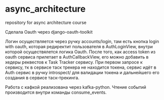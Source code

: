 # async_architecture
repository for async architecture course


Сделала Oauth через django-oauth-toolkit

Логин осуществляется через ручку accounts/login, там есть кнопка login with oauth, которая редиректит пользователя в AuthLoginView, внутри которой осуществялется логика Oauth. После того, как access token из oauth сервиса прилетает в AuthCallbackView, его можно добавить в хедеры реквестов к Task Tracker сервису. При первом запросе к сервису, тк в сервисе таск трекера не находится токена, сервис идёт в Auth сервис в ручку introspect/ для валидации токена и дальнейшего его создания в сервисе таск-трекинга.

Работа с кафкой реализована через kafka-python. Чтение событий производится внутри команды consume_events.